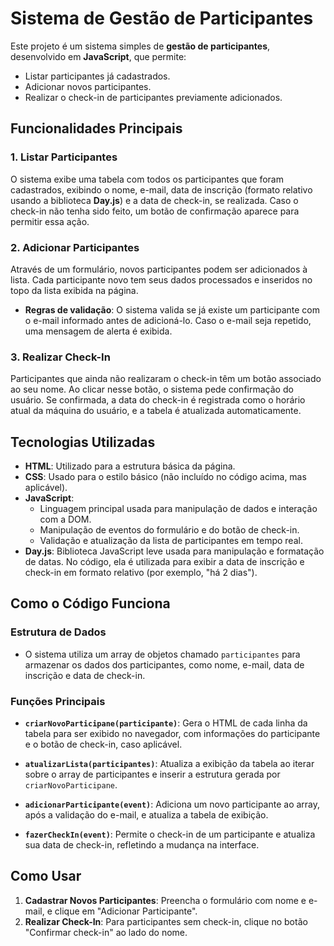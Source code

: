 # Sistema de Gestão de Participantes

Este projeto é um sistema simples de **gestão de participantes**, desenvolvido em **JavaScript**, que permite:
- Listar participantes já cadastrados.
- Adicionar novos participantes.
- Realizar o check-in de participantes previamente adicionados.

## Funcionalidades Principais

### 1. Listar Participantes
O sistema exibe uma tabela com todos os participantes que foram cadastrados, exibindo o nome, e-mail, data de inscrição (formato relativo usando a biblioteca **Day.js**) e a data de check-in, se realizada. Caso o check-in não tenha sido feito, um botão de confirmação aparece para permitir essa ação.

### 2. Adicionar Participantes
Através de um formulário, novos participantes podem ser adicionados à lista. Cada participante novo tem seus dados processados e inseridos no topo da lista exibida na página.

- **Regras de validação**: O sistema valida se já existe um participante com o e-mail informado antes de adicioná-lo. Caso o e-mail seja repetido, uma mensagem de alerta é exibida.

### 3. Realizar Check-In
Participantes que ainda não realizaram o check-in têm um botão associado ao seu nome. Ao clicar nesse botão, o sistema pede confirmação do usuário. Se confirmada, a data do check-in é registrada como o horário atual da máquina do usuário, e a tabela é atualizada automaticamente.

## Tecnologias Utilizadas

- **HTML**: Utilizado para a estrutura básica da página.
- **CSS**: Usado para o estilo básico (não incluído no código acima, mas aplicável).
- **JavaScript**: 
  - Linguagem principal usada para manipulação de dados e interação com a DOM.
  - Manipulação de eventos do formulário e do botão de check-in.
  - Validação e atualização da lista de participantes em tempo real.
- **Day.js**: Biblioteca JavaScript leve usada para manipulação e formatação de datas. No código, ela é utilizada para exibir a data de inscrição e check-in em formato relativo (por exemplo, "há 2 dias").

## Como o Código Funciona

### Estrutura de Dados
- O sistema utiliza um array de objetos chamado `participantes` para armazenar os dados dos participantes, como nome, e-mail, data de inscrição e data de check-in.

### Funções Principais
- **`criarNovoParticipane(participante)`**: Gera o HTML de cada linha da tabela para ser exibido no navegador, com informações do participante e o botão de check-in, caso aplicável.
  
- **`atualizarLista(participantes)`**: Atualiza a exibição da tabela ao iterar sobre o array de participantes e inserir a estrutura gerada por `criarNovoParticipane`.

- **`adicionarParticipante(event)`**: Adiciona um novo participante ao array, após a validação do e-mail, e atualiza a tabela de exibição.

- **`fazerCheckIn(event)`**: Permite o check-in de um participante e atualiza sua data de check-in, refletindo a mudança na interface.

## Como Usar

1. **Cadastrar Novos Participantes**: Preencha o formulário com nome e e-mail, e clique em "Adicionar Participante".
2. **Realizar Check-In**: Para participantes sem check-in, clique no botão "Confirmar check-in" ao lado do nome.


